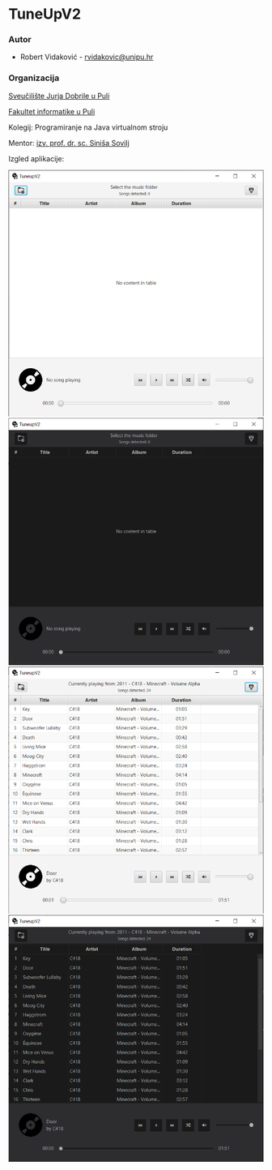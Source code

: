 # TuneUpV2

### Autor

- Robert Vidaković - rvidakovic@unipu.hr

### Organizacija

[Sveučilište Jurja Dobrile u Puli](https://www.unipu.hr/)

[Fakultet informatike u Puli](https://fipu.unipu.hr/)

Kolegij: Programiranje na Java virtualnom stroju

Mentor: [izv. prof. dr. sc. Siniša Sovilj](sinisa.sovilj@unipu.hr)

Izgled aplikacije:

![TuneUpV2](https://github.com/vidakovicrobert/TuneUpV2/blob/master/screenshots/Screenshot1.png)
![TuneUpV2](https://github.com/vidakovicrobert/TuneUpV2/blob/master/screenshots/Screenshot1b.png)
![TuneUpV2](https://github.com/vidakovicrobert/TuneUpV2/blob/master/screenshots/Screenshot3.png)
![TuneUpV2](https://github.com/vidakovicrobert/TuneUpV2/blob/master/screenshots/Screenshot3b.png)
